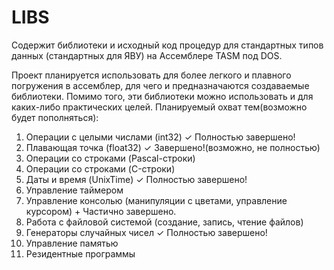 # LIBS
Содержит библиотеки и исходный код процедур для стандартных типов данных (стандартных для ЯВУ) на Ассемблере TASM под DOS.

Проект планируется использовать для более легкого и плавного погружения в ассемблер, для чего и предназначаются создаваемые библиотеки.
Помимо того, эти библиотеки можно использовать и для каких-либо практических целей. Планируемый охват тем(возможно будет пополняться):
1. Операции с целыми числами (int32)                                 ✓ Полностью завершено!
2. Плавающая точка (float32)                                         ✓ Завершено!(возможно, не полностью)
3. Операции со строками (Pascal-строки)
4. Операции со строками (C-строки)
5. Даты и время (UnixTime)                                           ✓ Полностью завершено!
6. Управление таймером
7. Управление консолью (манипуляции с цветами, управление курсором)  + Частично завершено.
8. Работа с файловой системой (создание, запись, чтение файлов)
9. Генераторы случайных чисел                                        ✓ Полностью завершено!
10. Управление памятью
11. Резидентные программы
